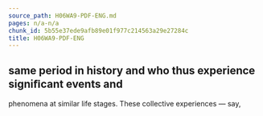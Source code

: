 ```yaml
---
source_path: H06WA9-PDF-ENG.md
pages: n/a-n/a
chunk_id: 5b55e37ede9afb89e01f977c214563a29e27284c
title: H06WA9-PDF-ENG
---
```

## same period in history and who thus experience signiﬁcant events and

phenomena at similar life stages. These collective experiences — say,
